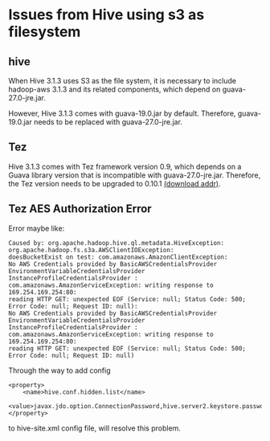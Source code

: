 # Issues from Hive using s3 as filesystem 

## hive
When Hive 3.1.3 uses S3 as the file system, it is necessary to include hadoop-aws 3.1.3 and its related components, which depend on guava-27.0-jre.jar. 

However, Hive 3.1.3 comes with guava-19.0.jar by default. Therefore, guava-19.0.jar needs to be replaced with guava-27.0-jre.jar.

## Tez

Hive 3.1.3 comes with Tez framework version 0.9, which depends on a Guava library version that is incompatible with guava-27.0-jre.jar. Therefore, the Tez version needs to be upgraded to 0.10.1 [(download addr)](https://dlcdn.apache.org/tez/0.10.1/apache-tez-0.10.1-bin.tar.gz).


## Tez AES Authorization Error

Error maybe like:
```
Caused by: org.apache.hadoop.hive.ql.metadata.HiveException: org.apache.hadoop.fs.s3a.AWSClientIOException:
doesBucketExist on test: com.amazonaws.AmazonClientException:
No AWS Credentials provided by BasicAWSCredentialsProvider EnvironmentVariableCredentialsProvider InstanceProfileCredentialsProvider :
com.amazonaws.AmazonServiceException: writing response to 169.254.169.254:80:
reading HTTP GET: unexpected EOF (Service: null; Status Code: 500; Error Code: null; Request ID: null):
No AWS Credentials provided by BasicAWSCredentialsProvider EnvironmentVariableCredentialsProvider InstanceProfileCredentialsProvider :
com.amazonaws.AmazonServiceException: writing response to 169.254.169.254:80:
reading HTTP GET: unexpected EOF (Service: null; Status Code: 500; Error Code: null; Request ID: null)
```

Through the way to add config 
```
<property>
    <name>hive.conf.hidden.list</name>
    <value>javax.jdo.option.ConnectionPassword,hive.server2.keystore.password,fs.s3a.proxy.password,dfs.adls.oauth2.credential,fs.adl.oauth2.credential</value>
</property>
```
to hive-site.xml config file, will resolve this problem.

